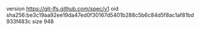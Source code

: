 version https://git-lfs.github.com/spec/v1
oid sha256:be3c19aa92ee19da47ed0f30167d5401b288c5b6c84d5f8ac1af81bd933f483c
size 948
